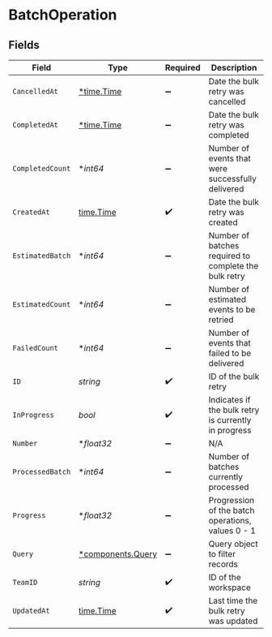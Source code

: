 # BatchOperation


## Fields

| Field                                                 | Type                                                  | Required                                              | Description                                           |
| ----------------------------------------------------- | ----------------------------------------------------- | ----------------------------------------------------- | ----------------------------------------------------- |
| `CancelledAt`                                         | [*time.Time](https://pkg.go.dev/time#Time)            | :heavy_minus_sign:                                    | Date the bulk retry was cancelled                     |
| `CompletedAt`                                         | [*time.Time](https://pkg.go.dev/time#Time)            | :heavy_minus_sign:                                    | Date the bulk retry was completed                     |
| `CompletedCount`                                      | **int64*                                              | :heavy_minus_sign:                                    | Number of events that were successfully delivered     |
| `CreatedAt`                                           | [time.Time](https://pkg.go.dev/time#Time)             | :heavy_check_mark:                                    | Date the bulk retry was created                       |
| `EstimatedBatch`                                      | **int64*                                              | :heavy_minus_sign:                                    | Number of batches required to complete the bulk retry |
| `EstimatedCount`                                      | **int64*                                              | :heavy_minus_sign:                                    | Number of estimated events to be retried              |
| `FailedCount`                                         | **int64*                                              | :heavy_minus_sign:                                    | Number of events that failed to be delivered          |
| `ID`                                                  | *string*                                              | :heavy_check_mark:                                    | ID of the bulk retry                                  |
| `InProgress`                                          | *bool*                                                | :heavy_check_mark:                                    | Indicates if the bulk retry is currently in progress  |
| `Number`                                              | **float32*                                            | :heavy_minus_sign:                                    | N/A                                                   |
| `ProcessedBatch`                                      | **int64*                                              | :heavy_minus_sign:                                    | Number of batches currently processed                 |
| `Progress`                                            | **float32*                                            | :heavy_minus_sign:                                    | Progression of the batch operations, values 0 - 1     |
| `Query`                                               | [*components.Query](../../models/components/query.md) | :heavy_minus_sign:                                    | Query object to filter records                        |
| `TeamID`                                              | *string*                                              | :heavy_check_mark:                                    | ID of the workspace                                   |
| `UpdatedAt`                                           | [time.Time](https://pkg.go.dev/time#Time)             | :heavy_check_mark:                                    | Last time the bulk retry was updated                  |